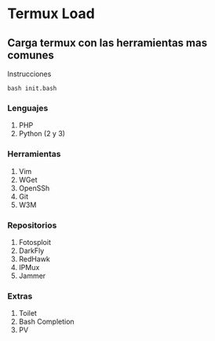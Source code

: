 # Termux Load
## Carga termux con las herramientas mas comunes

Instrucciones

```
bash init.bash
```

### Lenguajes
1. PHP
2. Python (2 y 3)

### Herramientas
1. Vim
2. WGet
3. OpenSSh
4. Git
5. W3M

### Repositorios
1. Fotosploit
2. DarkFly
3. RedHawk
4. IPMux
5. Jammer

### Extras 
1. Toilet
2. Bash Completion
3. PV
